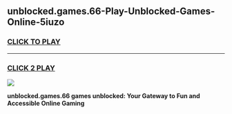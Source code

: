 
## unblocked.games.66-Play-Unblocked-Games-Online-5iuzo
<h3>
<a href="https://premium76.site?title=unblocked.games.66&ref=25A">CLICK TO PLAY</a></h3>
<hr>

<h3>
<a href="https://premium76.site?title=unblocked.games.66&ref=25A">CLICK 2 PLAY</a>
  
</h3>

<a href="https://premium76.site?title=unblocked.games.66&ref=25A"><img src="https://clearcache.store/games.png"></a>


**unblocked.games.66 games unblocked: Your Gateway to Fun and Accessible Online Gaming**
